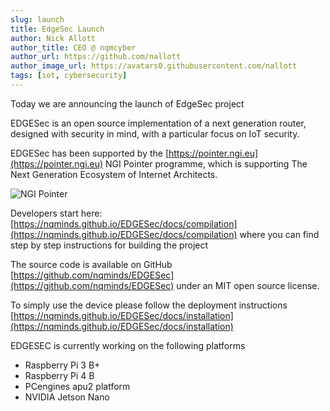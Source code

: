```yaml
---
slug: launch
title: EdgeSec Launch
author: Nick Allott
author_title: CEO @ nqmcyber
author_url: https://github.com/nallott
author_image_url: https://avatars0.githubusercontent.com/nallott
tags: [iot, cybersecurity]
---
```


Today we are announcing the launch of EdgeSec project

EDGESec is an open source implementation of a next generation router, designed with security in mind, with a particular focus on IoT security.

EDGESec has been supported by the [https://pointer.ngi.eu](https://pointer.ngi.eu) NGI Pointer programme, which is supporting The Next Generation Ecosystem of Internet Architects.

![NGI Pointer](https://pointer.ngi.eu/wp-content/uploads/2020/04/Pointer-logo-NGI_Tag-rgb.png)

Developers start here: [https://nqminds.github.io/EDGESec/docs/compilation](https://nqminds.github.io/EDGESec/docs/compilation) where you can find step by step instructions for building the project

The source code is available on GitHub [https://github.com/nqminds/EDGESec](https://github.com/nqminds/EDGESec) under an MIT open source license.

To simply use the device please follow the deployment instructions [https://nqminds.github.io/EDGESec/docs/installation](https://nqminds.github.io/EDGESec/docs/installation)

EDGESEC is currently working on the following platforms

- Raspberry Pi 3 B+
- Raspberry Pi 4 B
- PCengines apu2 platform
- NVIDIA Jetson Nano
